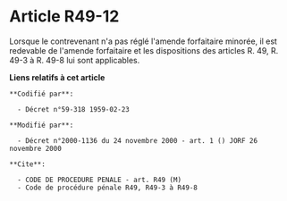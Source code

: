 # Article R49-12

Lorsque le contrevenant n'a pas réglé l'amende forfaitaire minorée, il est redevable de l'amende forfaitaire et les
dispositions des articles R. 49, R. 49-3 à R. 49-8 lui sont applicables.

**Liens relatifs à cet article**

	**Codifié par**:

	  - Décret n°59-318 1959-02-23

	**Modifié par**:

	  - Décret n°2000-1136 du 24 novembre 2000 - art. 1 () JORF 26 novembre 2000

	**Cite**:

	  - CODE DE PROCEDURE PENALE - art. R49 (M)
	  - Code de procédure pénale R49, R49-3 à R49-8
